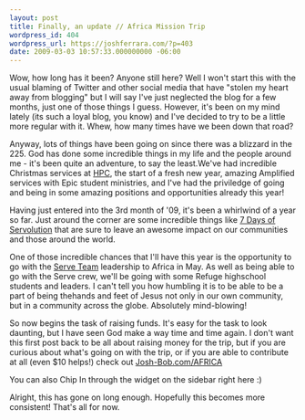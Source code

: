 ```yaml
---
layout: post
title: Finally, an update // Africa Mission Trip
wordpress_id: 404
wordpress_url: https://joshferrara.com/?p=403
date: 2009-03-03 10:57:33.000000000 -06:00
---
```

Wow, how long has it been? Anyone still here? Well I won't start this with the usual blaming of Twitter and other social media that have "stolen my heart away from blogging" but I will say I've just neglected the blog for a few months, just one of those things I guess. However, it's been on my mind lately (its such a loyal blog, you know) and I've decided to try to be a little more regular with it. Whew, how many times have we been down that road?

Anyway, lots of things have been going on since there was a blizzard in the 225. God has done some incredible things in my life and the people around me - it's been quite an adventure, to say the least.We've had incredible Christmas services at <a href="http://www.healingplacechurch.org">HPC</a>, the start of a fresh new year, amazing Amplified services with Epic student ministries, and I've had the priviledge of going and being in some amazing positions and opportunities already this year!

Having just entered into the 3rd month of '09, it's been a whirlwind of a year so far. Just around the corner are some incredible things like <a href="http://servolution.org/7days/">7 Days of Servolution</a> that are sure to leave an awesome impact on our communities and those around the world.

One of those incredible chances that I'll have this year is the opportunity to go with the <a href="http://serve.healingplacechurch.org">Serve Team</a> leadership to Africa in May. As well as being able to go with the Serve crew, we'll be going with some Refuge highschool students and leaders. I can't tell you how humbling it is to be able to be a part of being thehands and feet of Jesus not only in our own community, but in a community across the globe. Absolutely mind-blowing!

So now begins the task of raising funds. It's easy for the task to look daunting, but I have seen God make a way time and time again. I don't want this first post back to be all about raising money for the trip, but if you are curious about what's going on with the trip, or if you are able to contribute at all (even $10 helps!) check out <a href="http://www.josh-bob.com/africa/">Josh-Bob.com/AFRICA
</a>

You can also Chip In through the widget on the sidebar right here :)

Alright, this has gone on long enough. Hopefully this becomes more consistent! That's all for now.
